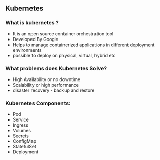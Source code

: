 ## Kubernetes

### What is kubernetes ?
- It is an open source container orchestration tool
- Developed By Google
- Helps to manage containerized applications in different deployment environments
- possible to deploy on physical, virtual, hybrid etc

### What problems does Kubernetes Solve?
- High Availability or no downtime
- Scalability or high performance
- disaster recovery - backup and restore

### Kubernetes Components:
- Pod
- Service
- Ingress
- Volumes
- Secrets
- ConfigMap
- StatefulSet
- Deployment
